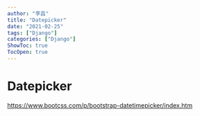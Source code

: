 ```yaml
---
author: "李昌"
title: "Datepicker"
date: "2021-02-25"
tags: ["Django"]
categories: ["Django"]
ShowToc: true
TocOpen: true
---
```


# Datepicker

https://www.bootcss.com/p/bootstrap-datetimepicker/index.htm
